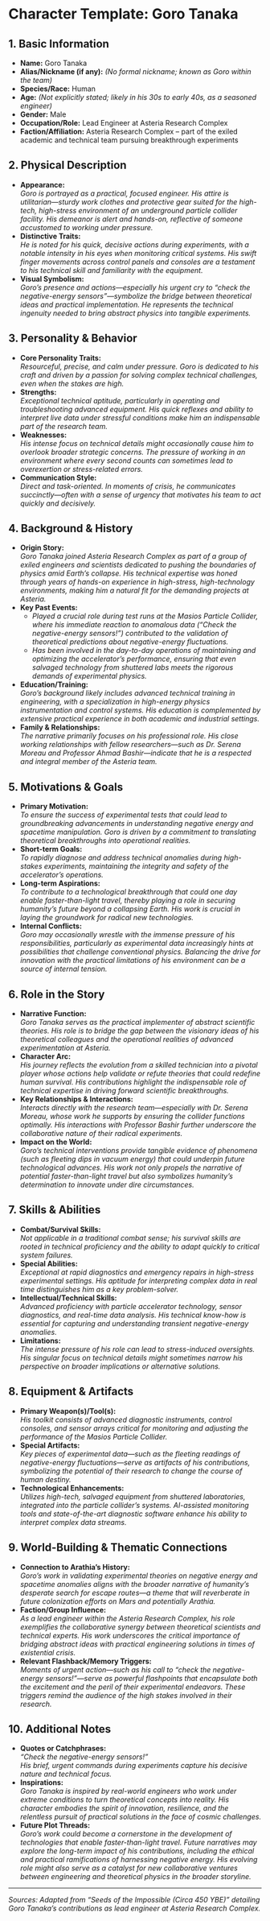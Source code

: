 # Character Template: Goro Tanaka

## 1. Basic Information
- **Name:** Goro Tanaka
- **Alias/Nickname (if any):** *(No formal nickname; known as Goro within the team)*
- **Species/Race:** Human  
- **Age:** *(Not explicitly stated; likely in his 30s to early 40s, as a seasoned engineer)*
- **Gender:** Male  
- **Occupation/Role:** Lead Engineer at Asteria Research Complex  
- **Faction/Affiliation:** Asteria Research Complex – part of the exiled academic and technical team pursuing breakthrough experiments

## 2. Physical Description
- **Appearance:**  
  *Goro is portrayed as a practical, focused engineer. His attire is utilitarian—sturdy work clothes and protective gear suited for the high-tech, high-stress environment of an underground particle collider facility. His demeanor is alert and hands-on, reflective of someone accustomed to working under pressure.*
- **Distinctive Traits:**  
  *He is noted for his quick, decisive actions during experiments, with a notable intensity in his eyes when monitoring critical systems. His swift finger movements across control panels and consoles are a testament to his technical skill and familiarity with the equipment.*
- **Visual Symbolism:**  
  *Goro’s presence and actions—especially his urgent cry to “check the negative-energy sensors”—symbolize the bridge between theoretical ideas and practical implementation. He represents the technical ingenuity needed to bring abstract physics into tangible experiments.*

## 3. Personality & Behavior
- **Core Personality Traits:**  
  *Resourceful, precise, and calm under pressure. Goro is dedicated to his craft and driven by a passion for solving complex technical challenges, even when the stakes are high.*
- **Strengths:**  
  *Exceptional technical aptitude, particularly in operating and troubleshooting advanced equipment. His quick reflexes and ability to interpret live data under stressful conditions make him an indispensable part of the research team.*
- **Weaknesses:**  
  *His intense focus on technical details might occasionally cause him to overlook broader strategic concerns. The pressure of working in an environment where every second counts can sometimes lead to overexertion or stress-related errors.*
- **Communication Style:**  
  *Direct and task-oriented. In moments of crisis, he communicates succinctly—often with a sense of urgency that motivates his team to act quickly and decisively.*

## 4. Background & History
- **Origin Story:**  
  *Goro Tanaka joined Asteria Research Complex as part of a group of exiled engineers and scientists dedicated to pushing the boundaries of physics amid Earth’s collapse. His technical expertise was honed through years of hands-on experience in high-stress, high-technology environments, making him a natural fit for the demanding projects at Asteria.*
- **Key Past Events:**  
  - *Played a crucial role during test runs at the Masios Particle Collider, where his immediate reaction to anomalous data (“Check the negative-energy sensors!”) contributed to the validation of theoretical predictions about negative-energy fluctuations.*  
  - *Has been involved in the day-to-day operations of maintaining and optimizing the accelerator’s performance, ensuring that even salvaged technology from shuttered labs meets the rigorous demands of experimental physics.*
- **Education/Training:**  
  *Goro’s background likely includes advanced technical training in engineering, with a specialization in high-energy physics instrumentation and control systems. His education is complemented by extensive practical experience in both academic and industrial settings.*
- **Family & Relationships:**  
  *The narrative primarily focuses on his professional role. His close working relationships with fellow researchers—such as Dr. Serena Moreau and Professor Ahmad Bashir—indicate that he is a respected and integral member of the Asteria team.*

## 5. Motivations & Goals
- **Primary Motivation:**  
  *To ensure the success of experimental tests that could lead to groundbreaking advancements in understanding negative energy and spacetime manipulation. Goro is driven by a commitment to translating theoretical breakthroughs into operational realities.*
- **Short-term Goals:**  
  *To rapidly diagnose and address technical anomalies during high-stakes experiments, maintaining the integrity and safety of the accelerator’s operations.*
- **Long-term Aspirations:**  
  *To contribute to a technological breakthrough that could one day enable faster-than-light travel, thereby playing a role in securing humanity’s future beyond a collapsing Earth. His work is crucial in laying the groundwork for radical new technologies.*
- **Internal Conflicts:**  
  *Goro may occasionally wrestle with the immense pressure of his responsibilities, particularly as experimental data increasingly hints at possibilities that challenge conventional physics. Balancing the drive for innovation with the practical limitations of his environment can be a source of internal tension.*

## 6. Role in the Story
- **Narrative Function:**  
  *Goro Tanaka serves as the practical implementer of abstract scientific theories. His role is to bridge the gap between the visionary ideas of his theoretical colleagues and the operational realities of advanced experimentation at Asteria.*
- **Character Arc:**  
  *His journey reflects the evolution from a skilled technician into a pivotal player whose actions help validate or refute theories that could redefine human survival. His contributions highlight the indispensable role of technical expertise in driving forward scientific breakthroughs.*
- **Key Relationships & Interactions:**  
  *Interacts directly with the research team—especially with Dr. Serena Moreau, whose work he supports by ensuring the collider functions optimally. His interactions with Professor Bashir further underscore the collaborative nature of their radical experiments.*
- **Impact on the World:**  
  *Goro’s technical interventions provide tangible evidence of phenomena (such as fleeting dips in vacuum energy) that could underpin future technological advances. His work not only propels the narrative of potential faster-than-light travel but also symbolizes humanity’s determination to innovate under dire circumstances.*

## 7. Skills & Abilities
- **Combat/Survival Skills:**  
  *Not applicable in a traditional combat sense; his survival skills are rooted in technical proficiency and the ability to adapt quickly to critical system failures.*
- **Special Abilities:**  
  *Exceptional at rapid diagnostics and emergency repairs in high-stress experimental settings. His aptitude for interpreting complex data in real time distinguishes him as a key problem-solver.*
- **Intellectual/Technical Skills:**  
  *Advanced proficiency with particle accelerator technology, sensor diagnostics, and real-time data analysis. His technical know-how is essential for capturing and understanding transient negative-energy anomalies.*
- **Limitations:**  
  *The intense pressure of his role can lead to stress-induced oversights. His singular focus on technical details might sometimes narrow his perspective on broader implications or alternative solutions.*

## 8. Equipment & Artifacts
- **Primary Weapon(s)/Tool(s):**  
  *His toolkit consists of advanced diagnostic instruments, control consoles, and sensor arrays critical for monitoring and adjusting the performance of the Masios Particle Collider.*
- **Special Artifacts:**  
  *Key pieces of experimental data—such as the fleeting readings of negative-energy fluctuations—serve as artifacts of his contributions, symbolizing the potential of their research to change the course of human destiny.*
- **Technological Enhancements:**  
  *Utilizes high-tech, salvaged equipment from shuttered laboratories, integrated into the particle collider’s systems. AI-assisted monitoring tools and state-of-the-art diagnostic software enhance his ability to interpret complex data streams.*

## 9. World-Building & Thematic Connections
- **Connection to Arathia’s History:**  
  *Goro’s work in validating experimental theories on negative energy and spacetime anomalies aligns with the broader narrative of humanity’s desperate search for escape routes—a theme that will reverberate in future colonization efforts on Mars and potentially Arathia.*
- **Faction/Group Influence:**  
  *As a lead engineer within the Asteria Research Complex, his role exemplifies the collaborative synergy between theoretical scientists and technical experts. His work underscores the critical importance of bridging abstract ideas with practical engineering solutions in times of existential crisis.*
- **Relevant Flashback/Memory Triggers:**  
  *Moments of urgent action—such as his call to “check the negative-energy sensors!”—serve as powerful flashpoints that encapsulate both the excitement and the peril of their experimental endeavors. These triggers remind the audience of the high stakes involved in their research.*

## 10. Additional Notes
- **Quotes or Catchphrases:**  
  *“Check the negative-energy sensors!”*  
  *His brief, urgent commands during experiments capture his decisive nature and technical focus.*
- **Inspirations:**  
  *Goro Tanaka is inspired by real-world engineers who work under extreme conditions to turn theoretical concepts into reality. His character embodies the spirit of innovation, resilience, and the relentless pursuit of practical solutions in the face of cosmic challenges.*
- **Future Plot Threads:**  
  *Goro’s work could become a cornerstone in the development of technologies that enable faster-than-light travel. Future narratives may explore the long-term impact of his contributions, including the ethical and practical ramifications of harnessing negative energy. His evolving role might also serve as a catalyst for new collaborative ventures between engineering and theoretical physics in the broader storyline.*

---

*Sources: Adapted from “Seeds of the Impossible (Circa 450 YBE)” detailing Goro Tanaka’s contributions as lead engineer at Asteria Research Complex.*
